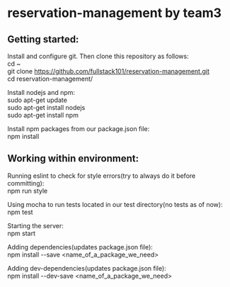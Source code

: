 # reservation-management by team3  

## Getting started:  

Install and configure git. Then clone this repository as follows:  
    cd ~  
    git clone https://github.com/fullstack101/reservation-management.git  
    cd reservation-management/    

Install nodejs and npm:  
    sudo apt-get update  
    sudo apt-get install nodejs  
    sudo apt-get install npm    

Install npm packages from our package.json file:  
    npm install     

## Working within environment:    

Running eslint to check for style errors(try to always do it before committing):  
    npm run style   

Using mocha to run tests located in our test directory(no tests as of now):  
    npm test    

Starting the server:  
    npm start   

Adding dependencies(updates package.json file):  
    npm install --save <name_of_a_package_we_need>   

Adding dev-dependencies(updates package.json file):  
    npm install --dev-save <name_of_a_package_we_need>    
